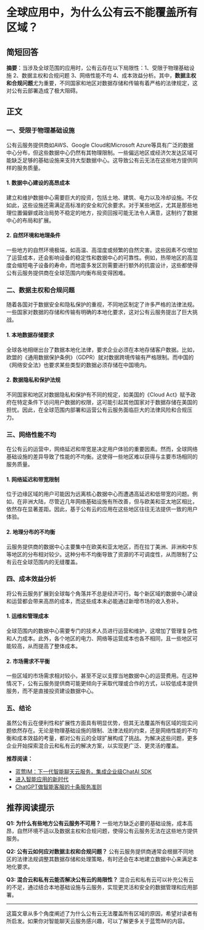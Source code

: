 # 全球应用中，为什么公有云不能覆盖所有区域？

## 简短回答

**摘要**：当涉及全球范围的应用时，公有云存在以下局限性：1、受限于物理基础设施 2、数据主权和合规问题 3、网络性能不均 4、成本效益分析。其中，**数据主权和合规问题**尤为重要，不同国家和地区对数据存储和传输有着严格的法律规定，这对公有云部署造成了极大阻碍。

## 正文

### 一、受限于物理基础设施

公有云服务提供商如AWS、Google Cloud和Microsoft Azure等具有广泛的数据中心分布，但这些数据中心仍然有其物理限制。一些偏远地区或经济欠发达区域可能缺乏足够的基础设施来支持大型数据中心。这导致公有云无法在这些地方提供同样的服务质量。

#### 1. 数据中心建设的高昂成本

建立和维护数据中心需要巨大的投资，包括土地、建筑、电力以及冷却设施。不仅如此，这些设施还需满足高标准的安全和冗余要求。对于某些地区，尤其是那些地理位置偏僻或政治局势不稳定的地方，投资回报可能无法令人满意，这制约了数据中心的布局和扩展。

#### 2. 自然环境和地理条件

一些地方的自然环境极端，如高温、高湿度或频繁的自然灾害。这些因素不仅增加了运营成本，还会影响设备的稳定性和数据中心的可靠性。例如，热带地区的高湿度会缩短电子设备的寿命，而地震多发区则需要进行额外的抗震设计，这些都使得公有云服务提供商在全球范围内均衡布局变得困难。

### 二、数据主权和合规问题

随着各国对于数据安全和隐私保护的重视，不同地区制定了许多严格的法律法规。一些国家对数据的存储和传输有明确的本地化要求，这对公有云服务提出了巨大挑战。

#### 1. 本地数据存储要求

全球各地相继出台了数据本地化法律，要求企业必须在本地存储客户数据。比如，欧盟的《通用数据保护条例》（GDPR）就对数据跨境传输有严格限制。而中国的《网络安全法》也要求某些类型的数据必须存储在中国境内。

#### 2. 数据隐私和保护法规

不同国家和地区对数据隐私和保护有不同的规定，如美国的《Cloud Act》赋予政府在特定条件下访问用户数据的权限，这可能引起其他国家对于数据存储在美国的担忧。因此，在全球范围内部署和运营公有云服务面临巨大的法律风险和合规压力。

### 三、网络性能不均

在公有云的运营中，网络延迟和带宽是决定用户体验的重要因素。然而，全球网络基础设施的差异导致了性能的不均衡。这使得一些地区难以获得与主要市场相同的服务质量。

#### 1. 网络延迟和带宽限制

位于边缘区域的用户可能因为远离核心数据中心而遭遇高延迟和低带宽的问题。例如，在非洲大陆，尽管近几年网络基础设施有所改善，但与欧美和亚太地区相比，依然存在显著差距。因此，基于公有云的应用在这些地区往往无法提供一致的用户体验。

#### 2. 地理分布的不均衡

云服务提供商的数据中心主要集中在欧美和亚太地区，而在拉丁美洲、非洲和中东等地区的分布相对较少。这种分布不均衡导致了资源的不可调度性，从而限制了公有云在全球范围内的无缝覆盖。

### 四、成本效益分析

将公有云服务扩展到全球每个角落并不总是经济可行。每个新区域的数据中心建设和运营都会带来高昂的成本，而这些成本未必能通过新增市场的收入弥补。

#### 1. 运维和管理成本

全球范围内的数据中心需要专门的技术人员进行运营和维护，这增加了管理复杂性和人力成本。此外，各个地区的电力、网络等运营成本也各不相同，且一些地区可能较高，从而提高了整体成本。

#### 2. 市场需求不平衡

一些区域的市场需求相对较小，甚至不足以支撑当地数据中心的运营费用。在这种情况下，公有云服务提供商可能更倾向于采取代理或合作的方式，以较低成本提供服务，而不是直接投资建设数据中心。

### 五、结论

虽然公有云在便利性和扩展性方面具有明显优势，但其无法覆盖所有区域的现实问题依然存在。无论是物理基础设施的限制、法律法规的约束，还是网络性能的不均衡和成本效益的考量，都对公有云的全球扩展构成了挑战。为解决这些问题，更多企业开始探索混合云和私有云的解决方案，以实现更广泛、更灵活的覆盖。

**推荐阅读：**

- [蓝莺IM：下一代智能聊天云服务，集成企业级ChatAI SDK](https://www.lanyingim.com)
- [进入智能应用的新时代](https://www.lanyingim.com/articles/product-and-technologies/Entering-the-New-Era-of-AI-Applications.html)
- [ChatGPT做智能客服的十条服务准则](https://www.lanyingim.com/articles/product-and-technologies/chatgpt-intelligent-customer-service-ten-service-guidelines.html)

## 推荐阅读提示

**Q1: 为什么有些地方公有云服务不可用？**
一些地方缺乏必要的基础设施，成本高昂，自然环境不适以及数据主权和合规问题，使得公有云服务无法在这些地方提供服务。

**Q2: 公有云如何应对数据主权和合规问题？**
公有云服务提供商通常会根据不同地区的法律法规调整其数据存储和处理策略，有时还会在本地建立数据中心来满足本地化要求。

**Q3: 混合云和私有云能否解决公有云的局限性？**
混合云和私有云可以补充公有云的不足，通过结合本地基础设施与云服务，实现更灵活和安全的数据管理和应用部署。

---
这篇文章从多个角度阐述了为什么公有云无法覆盖所有区域的原因，希望对读者有所启发。如果你对智能聊天云服务感兴趣，可以了解更多关于蓝莺IM的内容。